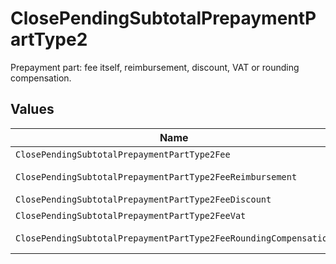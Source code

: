 # ClosePendingSubtotalPrepaymentPartType2

Prepayment part: fee itself, reimbursement, discount, VAT or rounding compensation.


## Values

| Name                                                             | Value                                                            |
| ---------------------------------------------------------------- | ---------------------------------------------------------------- |
| `ClosePendingSubtotalPrepaymentPartType2Fee`                     | fee                                                              |
| `ClosePendingSubtotalPrepaymentPartType2FeeReimbursement`        | fee-reimbursement                                                |
| `ClosePendingSubtotalPrepaymentPartType2FeeDiscount`             | fee-discount                                                     |
| `ClosePendingSubtotalPrepaymentPartType2FeeVat`                  | fee-vat                                                          |
| `ClosePendingSubtotalPrepaymentPartType2FeeRoundingCompensation` | fee-rounding-compensation                                        |